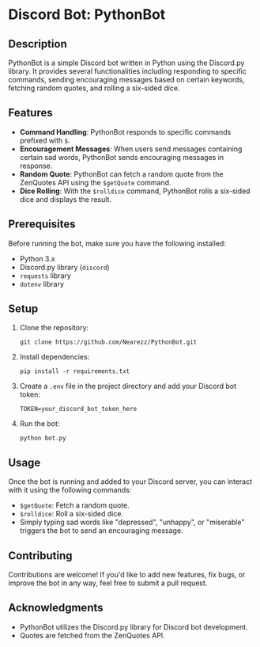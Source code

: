 # Discord Bot: PythonBot

## Description

PythonBot is a simple Discord bot written in Python using the Discord.py library. It provides several functionalities including responding to specific commands, sending encouraging messages based on certain keywords, fetching random quotes, and rolling a six-sided dice.

## Features

- **Command Handling**: PythonBot responds to specific commands prefixed with `$`.
- **Encouragement Messages**: When users send messages containing certain sad words, PythonBot sends encouraging messages in response.
- **Random Quote**: PythonBot can fetch a random quote from the ZenQuotes API using the `$getQuote` command.
- **Dice Rolling**: With the `$rolldice` command, PythonBot rolls a six-sided dice and displays the result.

## Prerequisites

Before running the bot, make sure you have the following installed:

- Python 3.x
- Discord.py library (`discord`)
- `requests` library
- `dotenv` library

## Setup

1. Clone the repository:

    ```
    git clone https://github.com/Nearezz/PythonBot.git
    ```

2. Install dependencies:

    ```
    pip install -r requirements.txt
    ```

3. Create a `.env` file in the project directory and add your Discord bot token:

    ```
    TOKEN=your_discord_bot_token_here
    ```

4. Run the bot:

    ```
    python bot.py
    ```

## Usage

Once the bot is running and added to your Discord server, you can interact with it using the following commands:

- `$getQuote`: Fetch a random quote.
- `$rolldice`: Roll a six-sided dice.
- Simply typing sad words like "depressed", "unhappy", or "miserable" triggers the bot to send an encouraging message.

## Contributing

Contributions are welcome! If you'd like to add new features, fix bugs, or improve the bot in any way, feel free to submit a pull request.

## Acknowledgments
- PythonBot utilizes the Discord.py library for Discord bot development.
- Quotes are fetched from the ZenQuotes API.
